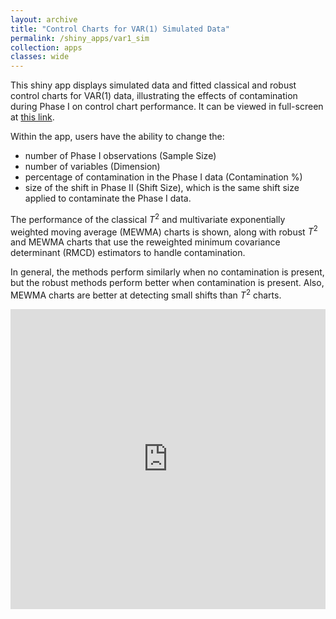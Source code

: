 ```yaml
---
layout: archive
title: "Control Charts for VAR(1) Simulated Data"
permalink: /shiny_apps/var1_sim
collection: apps
classes: wide
---
```


This shiny app displays simulated data and fitted classical and robust control charts for VAR(1) data, illustrating the effects of contamination during Phase I on control chart performance. It can be viewed in full-screen at <a href="https://taylor-grimm.shinyapps.io/var_shiny/">this link</a>.

Within the app, users have the ability to change the:
* number of Phase I observations (Sample Size)
* number of variables (Dimension)
* percentage of contamination in the Phase I data (Contamination %)
* size of the shift in Phase II (Shift Size), which is the same shift size applied to contaminate the Phase I data.

The performance of the classical $T^2$ and multivariate exponentially weighted moving average (MEWMA) charts is shown, along with robust $T^2$ and MEWMA charts that use the reweighted minimum covariance determinant (RMCD) estimators to handle contamination.

In general, the methods perform similarly when no contamination is present, but the robust methods perform better when contamination is present. Also, MEWMA charts are better at detecting small shifts than $T^2$ charts.

<embed src="https://taylor-grimm.shinyapps.io/var_shiny/" style="width:100%; height: 50vw;">
